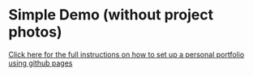 # Simple Demo (without project photos)




[Click here for the full instructions on how to set up a personal portfolio using github pages](https://docs.google.com/document/d/1xR1iNVPdwMPtBsAv7JfXzcWCceWLvOL3VLhMwgjq7cU/edit#)
